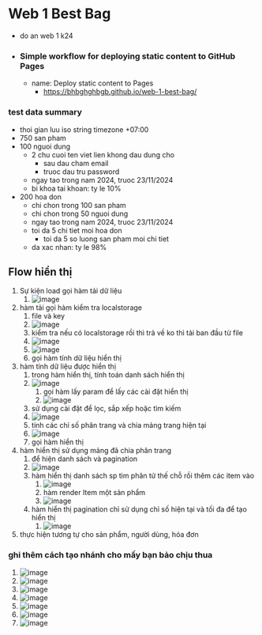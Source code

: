 # Web 1 Best Bag

- do an web 1 k24
- ### Simple workflow for deploying static content to GitHub Pages
    - name: Deploy static content to Pages
        - https://bhbghghbgb.github.io/web-1-best-bag/

### test data summary

- thoi gian luu iso string timezone +07:00
- 750 san pham
- 100 nguoi dung
  - 2 chu cuoi ten viet lien khong dau dung cho
    - sau dau cham email
    - truoc dau tru password
  - ngay tao trong nam 2024, truoc 23/11/2024
  - bi khoa tai khoan: ty le 10%
- 200 hoa don
  - chi chon trong 100 san pham
  - chi chon trong 50 nguoi dung
  - ngay tao trong nam 2024, truoc 23/11/2024
  - toi da 5 chi tiet moi hoa don
    - toi da 5 so luong san pham moi chi tiet
  - da xac nhan: ty le 98%

## Flow hiển thị

1. Sự kiện load gọi hàm tải dữ liệu
    1. ![image](https://github.com/user-attachments/assets/53c1bd7c-afd2-41c1-a78c-cde115824985)
2. hàm tải gọi hàm kiểm tra localstorage
    1. file và key
    2. ![image](https://github.com/user-attachments/assets/73a439a2-e120-41a2-a88e-28886266d5e8)
    3. kiểm tra nếu có localstorage rồi thì trả về ko thì tải ban đầu từ file
    4. ![image](https://github.com/user-attachments/assets/49aec496-0a95-4dd4-9c69-6dfea52e32d8)
    5. ![image](https://github.com/user-attachments/assets/c58e49db-0a3b-40ab-9bc8-6dff21ff78f2)
    6. gọi hàm tính dữ liệu hiển thị
3. hàm tính dữ liệu được hiển thị
    1. trong hàm hiển thị, tính toán danh sách hiển thị
    2. ![image](https://github.com/user-attachments/assets/14a62340-2053-4469-9c12-89e69bbcfad5)
        1. gọi hàm lấy param để lấy các cài đặt hiển thị
        2. ![image](https://github.com/user-attachments/assets/2b434e6a-c105-49fe-a639-78ea5412f13e)
    3. sử dụng cài đặt để lọc, sắp xếp hoặc tìm kiếm
    4. ![image](https://github.com/user-attachments/assets/5ca7e4b2-9879-4c8f-b43f-4b771bdb1686)
    5. tính các chỉ số phân trang và chia mảng trang hiện tại
    6. ![image](https://github.com/user-attachments/assets/68547ce3-1358-4aa3-af53-49027ebdfd09)
    7. gọi hàm hiển thị
4. hàm hiển thị sử dụng mảng đã chia phân trang
    1. để hiện danh sách và pagination
    2. ![image](https://github.com/user-attachments/assets/89e8f9c5-6e95-44ef-a49f-713de4149a95)
    3. hàm hiển thị danh sách sp tìm phân tử thế chỗ rồi thêm các item vào
        1. ![image](https://github.com/user-attachments/assets/8f2e841d-e9f8-4e12-a2bb-e3210c2731c5)
        2. hàm render Item một sản phẩm
        3. ![image](https://github.com/user-attachments/assets/334dda3b-244c-4352-ad14-a5fb7e8be685)
    4. hàm hiển thị pagination chỉ sử dụng chỉ số hiện tại và tối đa để tạo hiển thị
        1. ![image](https://github.com/user-attachments/assets/1003825d-fc30-4d3f-b192-5e04f3400e2d)
5. thực hiện tương tự cho sản phẩm, người dùng, hóa đơn

### ghi thêm cách tạo nhánh cho mấy bạn bảo chịu thua

1. ![image](https://github.com/user-attachments/assets/ca9cc847-18b2-49e8-884a-37d46ea62a8e)
2. ![image](https://github.com/user-attachments/assets/f08eb559-26a4-47f4-b9e2-e59db3e1512a)
3. ![image](https://github.com/user-attachments/assets/73894cc7-a6ad-44b4-8ccc-252b20400e6f)
4. ![image](https://github.com/user-attachments/assets/2c2f3a4d-aef8-4fd2-ab0c-c96ebef03e42)
5. ![image](https://github.com/user-attachments/assets/f826ca95-8260-4a81-9eef-ff53411ef428)
6. ![image](https://github.com/user-attachments/assets/17a40ffc-bb72-4668-a8af-5d2d30ba2112)
7. ![image](https://github.com/user-attachments/assets/6fc56db2-4d35-4ff2-ad06-6eba12a357e8)












